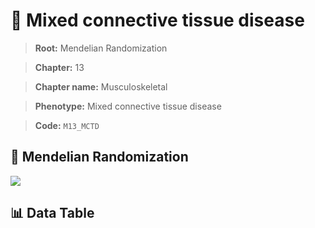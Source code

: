 # 🧪 Mixed connective tissue disease

> **Root:** Mendelian Randomization

> **Chapter:** 13  

> **Chapter name:** Musculoskeletal

> **Phenotype:** Mixed connective tissue disease  

> **Code:** `M13_MCTD`

## 🧬 Mendelian Randomization  

<img src="/MR/Figures/Forward/M13_MCTD.png"/>

## 📊 Data Table

<CsvTableMRF src="/MR/Data/Forward/M13_MCTD.csv"/>
